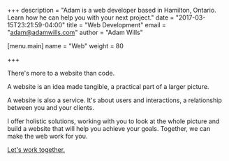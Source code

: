 +++
description = "Adam is a web developer based in Hamilton, Ontario. Learn how he can help you with your next project."
date = "2017-03-15T23:21:59-04:00"
title = "Web Development"
email = "adam@adamwills.com"
author = "Adam Wills"

[menu.main]
  name   = "Web"
  weight = 80

+++

There's more to a website than code.

A website is an idea made tangible, a practical part of a larger picture.

A website is also a service. It's about users and interactions, a relationship between you and your clients.

I offer holistic solutions, working with you to look at the whole picture and build a website that will help you achieve your goals. Together, we can make the web work for you.

<a href="/contact.html" class="cta">Let's work together.</a>